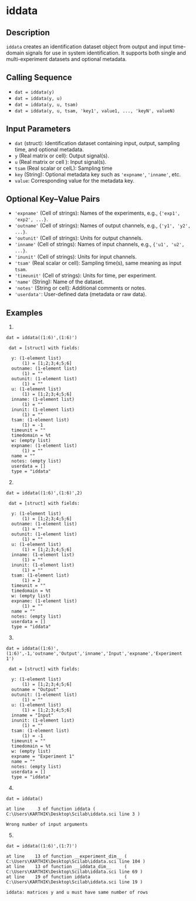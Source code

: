 # iddata

## Description
`iddata` creates an identification dataset object from output and input time-domain signals for use in system identification. It supports both single and multi-experiment datasets and optional metadata.

## Calling Sequence
- `dat = iddata(y)`
- `dat = iddata(y, u)`
- `dat = iddata(y, u, tsam)`
- `dat = iddata(y, u, tsam, 'key1', value1, ..., 'keyN', valueN)`

## Input Parameters
- `dat` (struct): Identification dataset containing input, output, sampling time, and optional metadata.
- `y` (Real matrix or cell): Output signal(s).
- `u` (Real matrix or cell ): Input signal(s).
- `tsam` (Real scalar or celL): Sampling time
- `key` (String): Optional metadata key such as `'expname'`, `'inname'`, etc.
- `value`: Corresponding value for the metadata key.

## Optional Key–Value Pairs
- `'expname'` (Cell of strings): Names of the experiments, e.g., `{'exp1', 'exp2', ...}`.
- `'outname'` (Cell of strings): Names of output channels, e.g., `{'y1', 'y2', ...}`.
- `'outunit'` (Cell of strings): Units for output channels.
- `'inname'` (Cell of strings): Names of input channels, e.g., `{'u1', 'u2', ...}`.
- `'inunit'` (Cell of strings): Units for input channels.
- `'tsam'` (Real scalar or cell): Sampling time(s), same meaning as input `tsam`.
- `'timeunit'` (Cell of strings): Units for time, per experiment.
- `'name'` (String): Name of the dataset.
- `'notes'` (String or cell): Additional comments or notes.
- `'userdata'`: User-defined data (metadata or raw data).

## Examples
1.
```
dat = iddata((1:6)',(1:6)')
```
```
 dat = [struct] with fields:

  y: (1-element list)
      (1) = [1;2;3;4;5;6]
  outname: (1-element list)
      (1) = ""
  outunit: (1-element list)
      (1) = ""
  u: (1-element list)
      (1) = [1;2;3;4;5;6]
  inname: (1-element list)
      (1) = ""
  inunit: (1-element list)
      (1) = ""
  tsam: (1-element list)
      (1) = -1
  timeunit = ""
  timedomain = %t
  w: (empty list)
  expname: (1-element list)
      (1) = ""
  name = ""
  notes: (empty list)
  userdata = []
  type = "iddata"
```
2.
```
dat = iddata((1:6)',(1:6)',2)
```
```
 dat = [struct] with fields:

  y: (1-element list)
      (1) = [1;2;3;4;5;6]
  outname: (1-element list)
      (1) = ""
  outunit: (1-element list)
      (1) = ""
  u: (1-element list)
      (1) = [1;2;3;4;5;6]
  inname: (1-element list)
      (1) = ""
  inunit: (1-element list)
      (1) = ""
  tsam: (1-element list)
      (1) = 2
  timeunit = ""
  timedomain = %t
  w: (empty list)
  expname: (1-element list)
      (1) = ""
  name = ""
  notes: (empty list)
  userdata = []
  type = "iddata"
```

3.
```
dat = iddata((1:6)',(1:6)',-1,'outname','Output','inname','Input','expname','Experiment 1')
```
```
 dat = [struct] with fields:

  y: (1-element list)
      (1) = [1;2;3;4;5;6]
  outname = "Output"
  outunit: (1-element list)
      (1) = ""
  u: (1-element list)
      (1) = [1;2;3;4;5;6]
  inname = "Input"
  inunit: (1-element list)
      (1) = ""
  tsam: (1-element list)
      (1) = -1
  timeunit = ""
  timedomain = %t
  w: (empty list)
  expname = "Experiment 1"
  name = ""
  notes: (empty list)
  userdata = []
  type = "iddata"
```

4.
```
dat = iddata()
```
```
at line     3 of function iddata ( C:\Users\KARTHIK\Desktop\Scilab\iddata.sci line 3 )

Wrong number of input arguments
```

5.
```
dat = iddata((1:6)',(1:7)')
```
```
at line    13 of function __experiment_dim__ ( C:\Users\KARTHIK\Desktop\Scilab\iddata.sci line 104 )
at line    13 of function __iddata_dim__     ( C:\Users\KARTHIK\Desktop\Scilab\iddata.sci line 69 )
at line    19 of function iddata             ( C:\Users\KARTHIK\Desktop\Scilab\iddata.sci line 19 )

iddata: matrices y and u must have same number of rows
```

